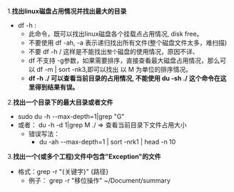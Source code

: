 1.**找出linux磁盘占用情况并找出最大的目录**
- df -h : 
    - 此命令，既可以找出linux磁盘各个挂载点占用情况, disk free。
    - 不要使用 df -ah,    -a 表示递归找出所有文件(整个磁盘文件太多，难扫描)
    - 不要 df -h /   这样是不能找出```整个```磁盘的使用情况，原因不详、
    - df 不支持 -g参数，如果需要排序，直接查看最大磁盘占用情况，那么可以 df -m | sort -nk3,即可以找出 以 M 为单位的排序情况。
    - **df -h ./ 可以查看当前目录的占用情况, 不能使用 du -sh ./ 这个命令在这里得到结果有误。**

2.**找出一个目录下的最大目录或者文件**
-  sudo du -h --max-depth=1|grep "G"
- 或者： du -h -d 1|grep M ./   => 查看当前目录下文件占用大小
    - 错误写法：
        - du -ah --max-depth=1 | sort -nrk1 | head -n 10

3.**找出一个(或多个工程)文件中包含"Exception"的文件**
- 格式：grep -r "{关键字}"  {路径}
    - 例子： grep -r "移位操作" ~/Document/summary